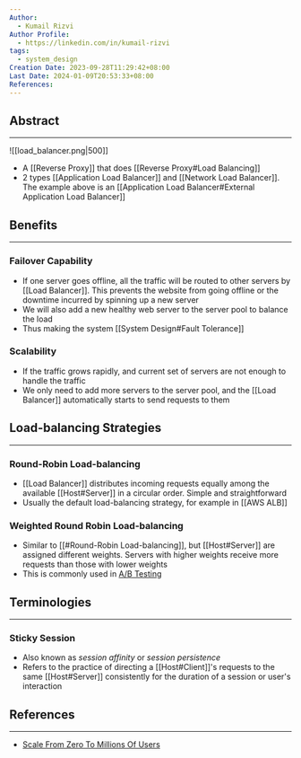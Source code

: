 ```yaml
---
Author:
  - Kumail Rizvi
Author Profile:
  - https://linkedin.com/in/kumail-rizvi
tags:
  - system_design
Creation Date: 2023-09-28T11:29:42+08:00
Last Date: 2024-01-09T20:53:33+08:00
References: 
---
```

## Abstract
---
![[load_balancer.png|500]]
- A [[Reverse Proxy]] that does [[Reverse Proxy#Load Balancing]]
- 2 types [[Application Load Balancer]] and [[Network Load Balancer]]. The example above is an [[Application Load Balancer#External Application Load Balancer]]

## Benefits
---
### Failover Capability 
- If one server goes offline, all the traffic will be routed to other servers by [[Load Balancer]]. This prevents the website from going offline or the downtime incurred by spinning up a new server
- We will also add a new healthy web server to the server pool to balance the load
- Thus making the system [[System Design#Fault Tolerance]]

### Scalability
- If the traffic grows rapidly, and current set of servers are not enough to handle the traffic
- We only need to add more servers to the server pool, and the [[Load Balancer]] automatically starts to send requests to them

## Load-balancing Strategies
---
### Round-Robin Load-balancing
- [[Load Balancer]] distributes incoming requests equally among the available [[Host#Server]] in a circular order. Simple and straightforward 
- Usually the default load-balancing strategy, for example in [[AWS ALB]]

### Weighted Round Robin Load-balancing
- Similar to [[#Round-Robin Load-balancing]], but [[Host#Server]] are assigned different weights. Servers with higher weights receive more requests than those with lower weights
- This is commonly used in [A/B Testing](https://en.wikipedia.org/wiki/A/B_testing)

## Terminologies
---
### Sticky Session
- Also known as *session affinity* or *session persistence*
- Refers to the practice of directing a [[Host#Client]]'s requests to the same [[Host#Server]] consistently for the duration of a session or user's interaction
## References
---
- [Scale From Zero To Millions Of Users](https://bytebytego.com/courses/system-design-interview/scale-from-zero-to-millions-of-users)